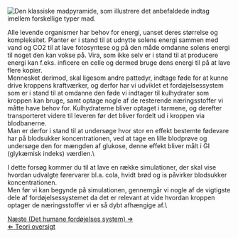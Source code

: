 ![Den klassiske madpyramide, som illustrere det anbefaldede indtag imellem forskellige typer mad.](/wiki/Foodpyramide.jpg "fig:Den klassiske madpyramide, som illustrere det anbefaldede indtag imellem forskellige typer mad.")

Alle levende organismer har behov for energi, uanset deres størrelse og
kompleksitet. Planter er i stand til at udnytte solens energi sammen med
vand og CO2 til at lave fotosyntese og på den måde omdanne solens energi
til noget den kan vokse på. Vira, som ikke selv er i stand til at
producere energi kan f.eks. inficere en celle og dermed bruge dens
energi til på at lave flere kopier.\
 Mennesket derimod, skal ligesom andre pattedyr, indtage føde for at
kunne drive kroppens kraftværker, og derfor har vi udviklet et
fordøjelsessystem som er i stand til at omdanne den føde vi indtager til
kulhydrater som kroppen kan bruge, samt optage nogle af de resterende
næringsstoffer vi måtte have behov for. Kulhydraterne bliver optaget i
tarmene, og derefter transporteret videre til leveren før det bliver
fordelt ud i kroppen via blodbanerne.\
 Man er derfor i stand til at undersøge hvor stor en effekt bestemte
fødevare har på blodsukker koncentrationen, ved at tage en lille
blodprøve og undersøge den for mængden af glukose, denne effekt bliver
målt i GI (glykæmisk indeks) værdien.\

I dette forsøg kommer du til at lave en række simulationer, der skal
vise hvordan udvalgte førervarer bl.a. cola, hvidt brød og is påvirker
blodsukker koncentrationen.\
 Men før vi kan begynde på simulationen, gennemgår vi nogle af de
vigtigste dele af fordøjelsessystemet da det er relevant at vide hvordan
kroppen optager de næringsstoffer vi er så dybt afhængige af.\

[Næste (Det humane fordøjelses system)
⇒](/wiki/Det_humane_fordøjelses_system "wikilink")\
[⇐ Teori oversigt ](/wiki/Bio-Kemi "wikilink")


